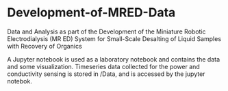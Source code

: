 # Development-of-MRED-Data
Data and Analysis as part of the Development of the Miniature Robotic Electrodialysis (MR ED) System for Small-Scale Desalting of Liquid Samples with Recovery of Organics

A Jupyter notebook is used as a laboratory notebook and contains the data and some visualization. Timeseries data collected for the power and conductivity sensing is stored in /Data, and is accessed by the jupyter notebok.
